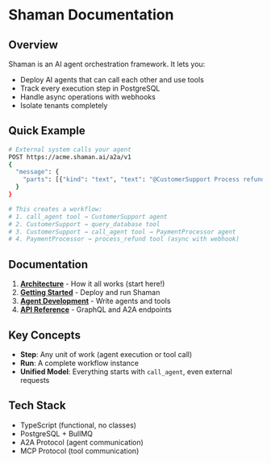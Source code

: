 # Shaman Documentation

## Overview

Shaman is an AI agent orchestration framework. It lets you:

- Deploy AI agents that can call each other and use tools
- Track every execution step in PostgreSQL
- Handle async operations with webhooks
- Isolate tenants completely

## Quick Example

```bash
# External system calls your agent
POST https://acme.shaman.ai/a2a/v1
{
  "message": {
    "parts": [{"kind": "text", "text": "@CustomerSupport Process refund for order #123"}]
  }
}

# This creates a workflow:
# 1. call_agent tool → CustomerSupport agent
# 2. CustomerSupport → query_database tool
# 3. CustomerSupport → call_agent tool → PaymentProcessor agent
# 4. PaymentProcessor → process_refund tool (async with webhook)
```

## Documentation

1. **[Architecture](./architecture.md)** - How it all works (start here!)
2. **[Getting Started](./getting-started.md)** - Deploy and run Shaman
3. **[Agent Development](./agents.md)** - Write agents and tools
4. **[API Reference](./api.md)** - GraphQL and A2A endpoints

## Key Concepts

- **Step**: Any unit of work (agent execution or tool call)
- **Run**: A complete workflow instance
- **Unified Model**: Everything starts with `call_agent`, even external requests

## Tech Stack

- TypeScript (functional, no classes)
- PostgreSQL + BullMQ
- A2A Protocol (agent communication)
- MCP Protocol (tool communication)
